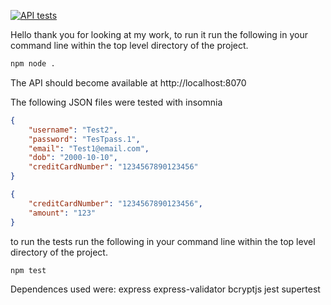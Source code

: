 [![API tests](https://github.com/HenryADW/reply_glue/blob/main/.github/workflows/main.yml/badge.svg)](https://github.com/HenryADW/reply_glue/blob/main/.github/workflows/main.yml)

Hello thank you for looking at my work, to run it run the following in your command line within the top level directory of the project.

``` cmd
npm node .
```
The API should become available at http://localhost:8070

The following JSON files were tested with insomnia 
``` JSON
{
	"username": "Test2",
	"password": "TesTpass.1",
	"email": "Test1@email.com",
	"dob": "2000-10-10",
	"creditCardNumber": "1234567890123456"
}
```

```JSON
{
	"creditCardNumber": "1234567890123456",
	"amount": "123"
}

```

to run the tests run the following in your command line within the top level directory of the project.

``` cmd
npm test
```

Dependences used were:
	express
	express-validator
	bcryptjs
	jest
	supertest
